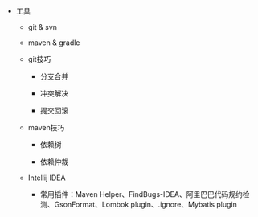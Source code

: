 * 工具
            
    * git & svn
        
    * maven & gradle
        
    * git技巧
   
        * 分支合并
   
        * 冲突解决
   
        * 提交回滚
        
    * maven技巧
    
        * 依赖树
    
        * 依赖仲裁
            
    * Intellij IDEA
        * 常用插件：Maven Helper、FindBugs-IDEA、阿里巴巴代码规约检测、GsonFormat、Lombok plugin、.ignore、Mybatis plugin